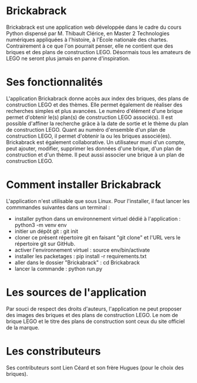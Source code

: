 # Brickabrack
Brickabrack est une application web développée dans le cadre du cours Python dispensé par M. Thibault Clérice, en Master 2 Technologies numériques appliquées à l'histoire, à l'École nationale des chartes.
Contrairement à ce que l'on pourrait penser, elle ne contient que des briques et des plans de construction LEGO. Désormais tous les amateurs de LEGO 
ne seront plus jamais en panne d'inspiration. 
# Ses fonctionnalités
L'application Brickabrack donne accès aux index des briques, des plans de construction LEGO et des thèmes. Elle permet également de réaliser des recherches simples et plus avancées.
Le numéro d'élément d'une brique permet d'obtenir le(s) plan(s) de construction LEGO associé(s). Il est possible d'affiner la recherche grâce à la date de sortie et le thème du plan de construction LEGO. 
Quant au numéro d'ensemble d'un plan de construction LEGO, il permet d'obtenir la ou les briques associé(es).
Brickabrack est également collaborative. Un utilisateur muni d'un compte, peut ajouter, modifier, supprimer les données d'une brique, d'un plan de construction et d'un thème. Il peut aussi associer une brique à un plan de construction LEGO.
# Comment installer Brickabrack
L'application n'est utilisable que sous Linux.
Pour l'installer, il faut lancer les commmandes suivantes dans un terminal :
- installer python dans un environnement virtuel dédié à l'application : python3 -m venv env
- initier un dépôt git : git init
- cloner ce présent répertoire git en faisant "git clone" et l'URL vers le répertoire git sur GitHub. 
- activer l'environnement virtuel : source env/bin/activate
- installer les packetages : pip install -r requirements.txt
- aller dans le dossier "Brickabrack" : cd Brickabrack
- lancer la commande : python run.py
# Les sources de l'application
Par souci de respect des droits d'auteurs, l'application ne peut proposer des images des briques et des plans de construction LEGO. Le nom de brique LEGO et le titre des plans de construction sont ceux du site officiel de la marque.
# Les constributeurs
Ses contributeurs sont Lien Céard et son frère Hugues (pour le choix des briques).
